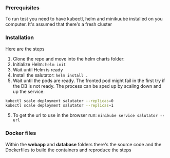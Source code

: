 ### Prerequisites

To run test you need to have kubectl, helm and minikuube installed on you computer. It's assumed that there's a fresh cluster

### Installation

Here are the steps 
1. Clone the repo and move into the helm charts folder: 
2. Initialize Helm: ```helm init```
3. Wait until Helm is ready 
4. Install the salutator: ```helm install .```
5. Wait until the pods are ready. The fronted pod might fail in the first try if the DB is not ready. The process can be sped up by scaling down and up the service:
```sh
kubectl scale deployment salutator --replicas=0
kubectl scale deployment salutator --replicas=1
```
5. To get the url to use in the browser run: ```minikube service salutator --url```

### Docker files

Within the **webapp** and **database** folders there's the source code and the Dockerfiles to build the containers and reproduce the steps

